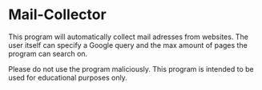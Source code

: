 # Mail-Collector

This program will automatically collect mail adresses from websites. The user itself can specify a Google query and the max amount of pages the program can search on.

Please do not use the program maliciously. This program is intended to be used for educational purposes only.
